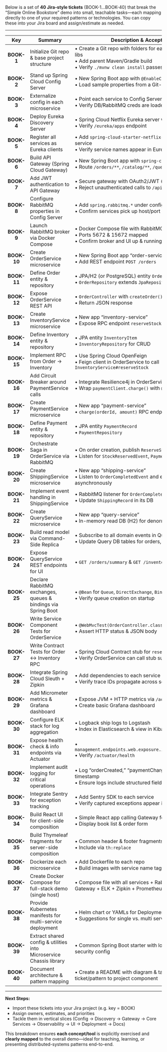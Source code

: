 Below is a set of **40 Jira‐style tickets** (BOOK-1…BOOK-40) that break the “Simple Online Bookstore” demo into small, teachable tasks—each mapping directly to one of your required patterns or technologies. You can copy these into your Jira board and assign/estimate as needed.

---

|     Key     | Summary                                                             | Description & Acceptance Criteria                                                                                                                 |
| :---------: | ------------------------------------------------------------------- | ------------------------------------------------------------------------------------------------------------------------------------------------- |
|  **BOOK-1** | Initialize Git repo & base project structure                        | • Create a Git repo with folders for each microservice + common libs<br>• Add parent Maven/Gradle build<br>• Verify `./mvnw clean install` passes |
|  **BOOK-2** | Stand up Spring Cloud Config Server                                 | • New Spring Boot app with `@EnableConfigServer`<br>• Load sample properties from a Git-backed config repo                                        |
|  **BOOK-3** | Externalize config in each microservice                             | • Point each service to Config Server<br>• Verify DB/RabbitMQ creds are loaded from config                                                        |
|  **BOOK-4** | Deploy Eureka Discovery Server                                      | • Spring Cloud Netflix Eureka server with `@EnableEurekaServer`<br>• Verify `/eureka/apps` endpoint                                               |
|  **BOOK-5** | Register all services as Eureka clients                             | • Add `spring-cloud-starter-netflix-eureka-client` to each service<br>• Verify service names appear in Eureka dashboard                           |
|  **BOOK-6** | Build API Gateway (Spring Cloud Gateway)                            | • New Spring Boot app with `spring-cloud-starter-gateway`<br>• Route `/orders/**`, `/catalog/**`, `/query/**` via service IDs                     |
|  **BOOK-7** | Add JWT authentication to API Gateway                               | • Secure gateway with OAuth2/JWT (resource server)<br>• Reject unauthenticated calls to `/api/**`                                                 |
|  **BOOK-8** | Configure RabbitMQ properties in Config Server                      | • Add `spring.rabbitmq.*` under config-server repo<br>• Confirm services pick up host/port credentials                                            |
|  **BOOK-9** | Launch RabbitMQ broker via Docker Compose                           | • Docker Compose file with RabbitMQ management UI<br>• Ports 5672 & 15672 mapped<br>• Confirm broker and UI up & running                          |
| **BOOK-10** | Create OrderService microservice                                    | • New Spring Boot app “order-service”<br>• Add REST endpoint `POST /orders`                                                                       |
| **BOOK-11** | Define Order entity & repository                                    | • JPA/H2 (or PostgreSQL) entity `Order`<br>• `OrderRepository` extends `JpaRepository`                                                            |
| **BOOK-12** | Expose OrderService REST API                                        | • `OrderController` with `createOrder()` and `getOrder()`<br>• Return JSON response                                                               |
| **BOOK-13** | Create InventoryService microservice                                | • New app “inventory-service”<br>• Expose RPC endpoint `reserveStock(orderId, qty)`                                                               |
| **BOOK-14** | Define Inventory entity & repository                                | • JPA entity `InventoryItem`<br>• `InventoryRepository` for CRUD                                                                                  |
| **BOOK-15** | Implement RPC from Order → Inventory                                | • Use Spring Cloud OpenFeign<br>• Feign client in OrderService to call `InventoryService#reserveStock`                                            |
| **BOOK-16** | Add Circuit Breaker around PaymentService calls                     | • Integrate Resilience4j in OrderService<br>• Wrap `paymentClient.charge()` with `@CircuitBreaker`                                                |
| **BOOK-17** | Create PaymentService microservice                                  | • New app “payment-service”<br>• `charge(orderId, amount)` RPC endpoint                                                                           |
| **BOOK-18** | Define Payment entity & repository                                  | • JPA entity `PaymentRecord`<br>• `PaymentRepository`                                                                                             |
| **BOOK-19** | Orchestrate Saga in OrderService via RabbitMQ                       | • On order creation, publish `ReserveStockEvent` to RabbitMQ<br>• Listen for `StockReservedEvent`, `PaymentCompletedEvent`, etc.                  |
| **BOOK-20** | Create ShippingService microservice                                 | • New app “shipping-service”<br>• Listen to `OrderCompletedEvent` and execute `shipOrder()` asynchronously                                        |
| **BOOK-21** | Implement event handling in ShippingService                         | • RabbitMQ listener for `OrderCompletedEvent`<br>• Update `ShippingRecord` in its DB                                                              |
| **BOOK-22** | Create QueryService microservice                                    | • New app “query-service”<br>• In-memory read DB (H2) for denormalized views                                                                      |
| **BOOK-23** | Build read model via Command-Side Replica                           | • Subscribe to all domain events in QueryService<br>• Update Query DB tables for orders, inventory, payments                                      |
| **BOOK-24** | Expose QueryService REST endpoints for UI                           | • `GET /orders/summary` & `GET /inventory/status` endpoints                                                                                       |
| **BOOK-25** | Declare RabbitMQ exchanges, queues & bindings via Spring Boot       | • `@Bean` for `Queue`, `DirectExchange`, `Binding` in each service<br>• Verify queue creation on startup                                          |
| **BOOK-26** | Write Service Component Tests for OrderService                      | • `@WebMvcTest(OrderController.class)` + mocked services<br>• Assert HTTP status & JSON body                                                      |
| **BOOK-27** | Write Contract Tests for Order ↔ Inventory RPC                      | • Spring Cloud Contract stub for `reserveStock`<br>• Verify OrderService can call stub successfully                                               |
| **BOOK-28** | Integrate Spring Cloud Sleuth + Zipkin                              | • Add dependencies to each service<br>• Verify trace IDs propagate across service calls                                                           |
| **BOOK-29** | Add Micrometer metrics & Grafana dashboard                          | • Expose JVM + HTTP metrics via `/actuator/prometheus`<br>• Create basic Grafana dashboard                                                        |
| **BOOK-30** | Configure ELK stack for log aggregation                             | • Logback ship logs to Logstash<br>• Index in Elasticsearch & view in Kibana                                                                      |
| **BOOK-31** | Expose health check & info endpoints via Actuator                   | • `management.endpoints.web.exposure.include=health,info,metrics`<br>• Verify `/actuator/health`                                                  |
| **BOOK-32** | Implement audit logging for critical operations                     | • Log “orderCreated,” “paymentCharged,” etc., with user & timestamp<br>• Ensure logs include structured fields                                    |
| **BOOK-33** | Integrate Sentry for exception tracking                             | • Add Sentry SDK to each service<br>• Verify captured exceptions appear in Sentry                                                                 |
| **BOOK-34** | Build React UI for client-side composition                          | • Simple React app calling Gateway for catalog & orders<br>• Display book list & order form                                                       |
| **BOOK-35** | Build Thymeleaf fragments for server-side composition               | • Common header & footer fragments in `ui-service`<br>• Include via `th:replace`                                                                  |
| **BOOK-36** | Dockerize each microservice                                         | • Add Dockerfile to each repo<br>• Build images with service name tags                                                                            |
| **BOOK-37** | Create Docker Compose for full-stack demo (single host)             | • Compose file with all services + RabbitMQ + Eureka + Config + Gateway + ELK + Zipkin + Prometheus                                               |
| **BOOK-38** | Provide Kubernetes manifests for multi-service deployment           | • Helm chart or YAMLs for Deployments, Services, ConfigMaps<br>• Suggestions for single vs. multi service per node                                |
| **BOOK-39** | Extract shared config & utilities into Microservice Chassis library | • Common Spring Boot starter with log filters, error handlers, security config                                                                    |
| **BOOK-40** | Document architecture & pattern mapping                             | • Create a README with diagram & table mapping each ticket/pattern to project component                                                           |

---

**Next Steps:**

* Import these tickets into your Jira project (e.g. key = BOOK)
* Assign owners, estimates, and priorities
* Tackle them in vertical slices (Config → Discovery → Gateway → Core Services → ­Observability → UI → Deployment → Docs)

This breakdown ensures **each concept/tool** is explicitly exercised and **clearly mapped** to the overall demo—ideal for teaching, learning, or presenting distributed-systems patterns end-to-end.
